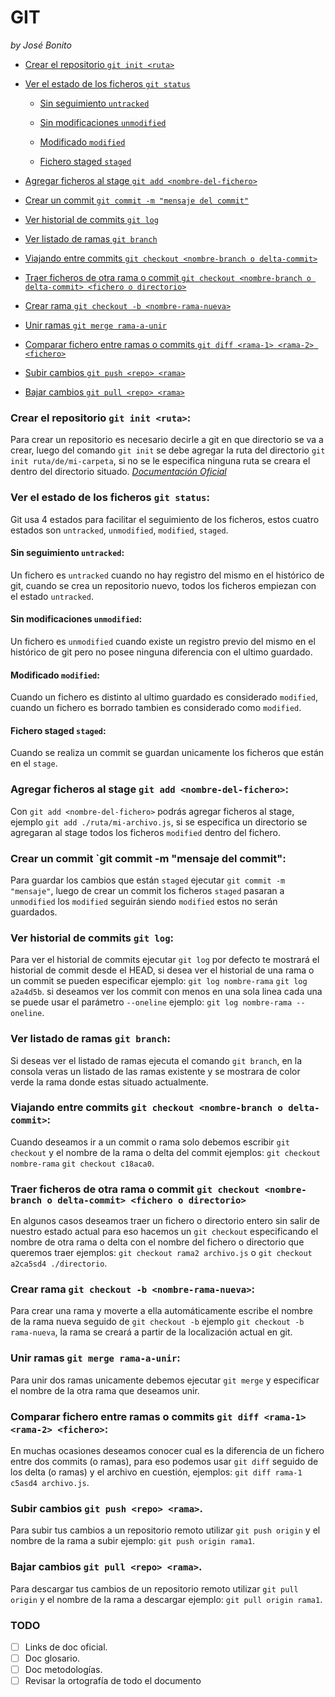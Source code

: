 # GIT

_by José Bonito_

- [Crear el repositorio `git init <ruta>`](#crear-el-repositorio-git-init-ruta)

- [Ver el estado de los ficheros `git status`](#ver-el-estado-de-los-ficheros-git-status)

  - [Sin seguimiento `untracked`](#sin-seguimiento-untracked)

  - [Sin modificaciones `unmodified`](#sin-modificaciones-unmodified)

  - [Modificado `modified`](#modificado-modified)

  - [Fichero staged `staged`](#fichero-staged-staged)

- [Agregar ficheros al stage `git add <nombre-del-fichero>`](#agregar-ficheros-al-stage-git-add-nombre-del-fichero)

- [Crear un commit `git commit -m "mensaje del commit"`](#crear-un-commit-git-commit-m-mensaje-del-commit)

- [Ver historial de commits `git log`](#ver-historial-de-commits-git-log)

- [Ver listado de ramas `git branch`](#ver-listado-de-ramas-git-branch)

- [Viajando entre commits `git checkout <nombre-branch o delta-commit>`](#viajando-entre-commits-git-checkout-nombre-branch-o-delta-commit)

- [Traer ficheros de otra rama o commit `git checkout <nombre-branch o delta-commit> <fichero o directorio>`](#traer-ficheros-de-otra-rama-o-commit-git-checkout-nombre-branch-o-delta-commit-fichero-o-directorio)

- [Crear rama `git checkout -b <nombre-rama-nueva>`](#crear-rama-git-checkout-b-nombre-rama-nueva)

- [Unir ramas `git merge rama-a-unir`](#unir-ramas-git-merge-rama-a-unir)

- [Comparar fichero entre ramas o commits `git diff <rama-1> <rama-2> <fichero>`](#comparar-fichero-entre-ramas-o-commits-git-diff-rama-1-rama-2-fichero)

- [Subir cambios `git push <repo> <rama>`](#subir-cambios-git-push-repo-rama)

- [Bajar cambios `git pull <repo> <rama>`](#bajar-cambios-git-pull-repo-rama)

### Crear el repositorio `git init <ruta>`:

Para crear un repositorio es necesario decirle a git en que directorio se va a crear, luego del comando `git init` se debe agregar la ruta del directorio `git init ruta/de/mi-carpeta`, si no se le especifica ninguna ruta se creara el dentro del directorio situado.
[_Documentación Oficial_](https://git-scm.com/book/es/v1/Fundamentos-de-Git-Obteniendo-un-repositorio-Git)

### Ver el estado de los ficheros `git status`:

Git usa 4 estados para facilitar el seguimiento de los ficheros, estos cuatro estados son `untracked`, `unmodified`, `modified`, `staged`.

#### Sin seguimiento `untracked`:

Un fichero es `untracked` cuando no hay registro del mismo en el histórico de git, cuando se crea un repositorio nuevo, todos los ficheros empiezan con el estado `untracked`.

#### Sin modificaciones `unmodified`:

Un fichero es `unmodified` cuando existe un registro previo del mismo en el histórico de git pero no posee ninguna diferencia con el ultimo guardado.

#### Modificado `modified`:

Cuando un fichero es distinto al ultimo guardado es considerado `modified`, cuando un fichero es borrado tambien es considerado como `modified`.

#### Fichero staged `staged`:

Cuando se realiza un commit se guardan unicamente los ficheros que están en el `stage`.

### Agregar ficheros al stage `git add <nombre-del-fichero>`:

Con `git add <nombre-del-fichero>` podrás agregar ficheros al stage, ejemplo `git add ./ruta/mi-archivo.js`, si se especifica un directorio se agregaran al stage todos los ficheros `modified` dentro del fichero.

### Crear un commit `git commit -m "mensaje del commit":

Para guardar los cambios que están `staged` ejecutar `git commit -m "mensaje"`, luego de crear un commit los ficheros `staged` pasaran a `unmodified` los `modified` seguirán siendo `modified` estos no serán guardados.

### Ver historial de commits `git log`:

Para ver el historial de commits ejecutar `git log` por defecto te mostrará el historial de commit desde el HEAD, si desea ver el historial de una rama o un commit se pueden especificar ejemplo: `git log nombre-rama` `git log a2a4d5b`. si deseamos ver los commit con menos en una sola linea cada una se puede usar el parámetro `--oneline` ejemplo: `git log nombre-rama --oneline`.

### Ver listado de ramas `git branch`:

Si deseas ver el listado de ramas ejecuta el comando `git branch`, en la consola veras un listado de las ramas existente y se mostrara de color verde la rama donde estas situado actualmente.

### Viajando entre commits `git checkout <nombre-branch o delta-commit>`:

Cuando deseamos ir a un commit o rama solo debemos escribir `git checkout` y el nombre de la rama o delta del commit ejemplos: `git checkout nombre-rama` `git checkout c18aca0`.

### Traer ficheros de otra rama o commit `git checkout <nombre-branch o delta-commit> <fichero o directorio>`

En algunos casos deseamos traer un fichero o directorio entero sin salir de nuestro estado actual para eso hacemos un `git checkout` especificando el nombre de otra rama o delta con el nombre del fichero o directorio que queremos traer ejemplos: `git checkout rama2 archivo.js` o `git checkout a2ca5sd4 ./directorio`.

### Crear rama `git checkout -b <nombre-rama-nueva>`:

Para crear una rama y moverte a ella automáticamente escribe el nombre de la rama nueva seguido de `git checkout -b` ejemplo `git checkout -b rama-nueva`, la rama se creará a partir de la localización actual en git.

### Unir ramas `git merge rama-a-unir`:

Para unir dos ramas unicamente debemos ejecutar `git merge` y especificar el nombre de la otra rama que deseamos unir.

### Comparar fichero entre ramas o commits `git diff <rama-1> <rama-2> <fichero>`:

En muchas ocasiones deseamos conocer cual es la diferencia de un fichero entre dos commits (o ramas), para eso podemos usar `git diff` seguido de los delta (o ramas) y el archivo en cuestión, ejemplos: `git diff rama-1 c5asd4 archivo.js`.

### Subir cambios `git push <repo> <rama>`.

Para subir tus cambios a un repositorio remoto utilizar `git push origin` y el nombre de la rama a subir ejemplo: `git push origin rama1`.

### Bajar cambios `git pull <repo> <rama>`.

Para descargar tus cambios de un repositorio remoto utilizar `git pull origin` y el nombre de la rama a descargar ejemplo: `git pull origin rama1`.

### TODO

- [ ] Links de doc oficial.
- [ ] Doc glosario.
- [ ] Doc metodologías.
- [ ] Revisar la ortografía de todo el documento
